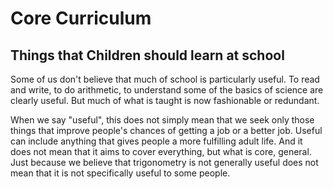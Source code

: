# Core Curriculum
## Things that Children should learn at school

Some of us don't believe that much of school is particularly useful. To read and write, to do arithmetic, to understand some of the basics of science are clearly useful. But much of what is taught is now fashionable or redundant.

When we say "useful", this does not simply mean that we seek only those things that improve people's chances of getting a job or a better job. Useful can include anything that gives people a more fulfilling adult life. And it does not mean that it aims to cover everything, but what is core, general. Just because we believe that trigonometry is not generally useful does not mean that it is not specifically useful to some people.
